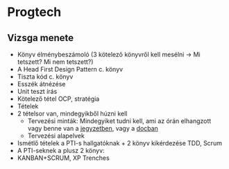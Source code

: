 # Progtech

## Vizsga menete

- Könyv élménybeszámoló (3 kötelező könyvről kell mesélni → Mi tetszett? Mi nem tetszett?)
- A Head First Design Pattern c. könyv
- Tiszta kód c. könyv
- Esszék átnézése
- Unit teszt írás
- Kötelező tétel OCP, stratégia
- Tételek
- 2 tételsor van, mindegyikből húzni kell
  - Tervezési minták: Mindegyiket tudni kell, ami az órán elhangzott vagy benne van a [jegyzetben](http://aries.ektf.hu/~gkusper/ProgTechKonyv.v.1.3.2.pdf), vagy a [docban](https://docs.google.com/document/d/1V0yw5q6RyxvDezS5RBUQFwT7w5AaHGaZ8S95TCBrjZI/edit)
  - Tervezési alapelvek
- Ismétlő tételek a PTI-s hallgatóknak + 2 könyv kikérdezése TDD, Scrum
- A PTI-seknek a plusz 2 könyv:
- KANBAN+SCRUM, XP Trenches

